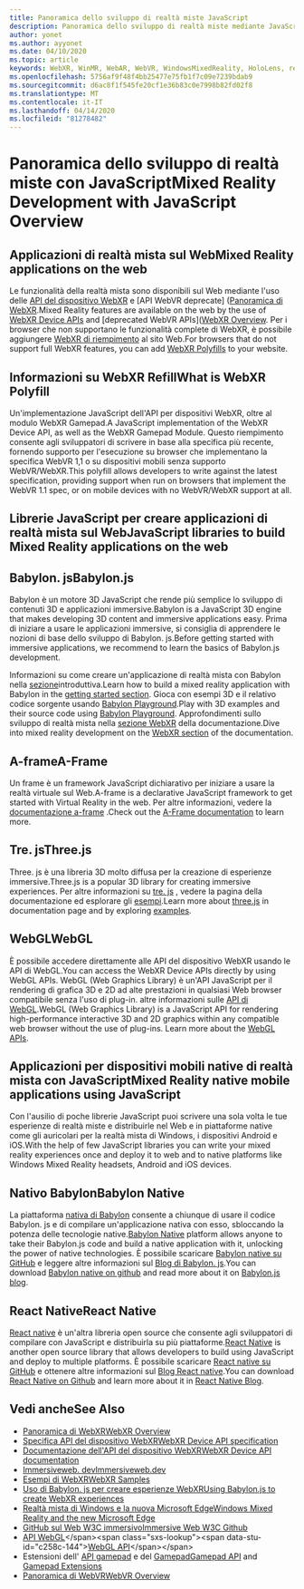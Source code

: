 ```yaml
---
title: Panoramica dello sviluppo di realtà miste JavaScript
description: Panoramica dello sviluppo di realtà miste mediante JavaScript per auricolari Web, per dispositivi mobili e Windows immersivi.
author: yonet
ms.author: ayyonet
ms.date: 04/10/2020
ms.topic: article
keywords: WebXR, WinMR, WebAR, WebVR, WindowsMixedReality, HoloLens, realtà mista di Windows, Web VR, Web XR, Web Mr, Web AR, 360, 360 video, 360 video, 360 foto, 360 foto, 360 contenuto, immersive Web, immersive-Web, IW, immersiveweb
ms.openlocfilehash: 5756af9f48f4bb25477e75fb1f7c09e7239bdab9
ms.sourcegitcommit: d6ac8f1f545fe20cf1e36b83c0e7998b82fd02f8
ms.translationtype: MT
ms.contentlocale: it-IT
ms.lasthandoff: 04/14/2020
ms.locfileid: "81278482"
---
```

# <a name="mixed-reality-development-with-javascript-overview"></a><span data-ttu-id="c258c-104">Panoramica dello sviluppo di realtà miste con JavaScript</span><span class="sxs-lookup"><span data-stu-id="c258c-104">Mixed Reality Development with JavaScript Overview</span></span>

## <a name="mixed-reality-applications-on-the-web"></a><span data-ttu-id="c258c-105">Applicazioni di realtà mista sul Web</span><span class="sxs-lookup"><span data-stu-id="c258c-105">Mixed Reality applications on the web</span></span>

<span data-ttu-id="c258c-106">Le funzionalità della realtà mista sono disponibili sul Web mediante l'uso delle [API del dispositivo WebXR](https://developer.mozilla.org/en-US/docs/Web/API/WebXR_Device_API) e [API WebVR deprecate] ([Panoramica di WebXR](webxr-overview.md).</span><span class="sxs-lookup"><span data-stu-id="c258c-106">Mixed Reality features are available on the web by the use of [WebXR Device APIs](https://developer.mozilla.org/en-US/docs/Web/API/WebXR_Device_API) and [deprecated WebVR APIs]([WebXR Overview](webxr-overview.md).</span></span> <span data-ttu-id="c258c-107">Per i browser che non supportano le funzionalità complete di WebXR, è possibile aggiungere [WebXR di riempimento](https://github.com/immersive-web/webxr-polyfill) al sito Web.</span><span class="sxs-lookup"><span data-stu-id="c258c-107">For browsers that do not support full WebXR features, you can add [WebXR Polyfills](https://github.com/immersive-web/webxr-polyfill) to your website.</span></span>

## <a name="what-is-webxr-polyfill"></a><span data-ttu-id="c258c-108">Informazioni su WebXR Refill</span><span class="sxs-lookup"><span data-stu-id="c258c-108">What is WebXR Polyfill</span></span>

<span data-ttu-id="c258c-109">Un'implementazione JavaScript dell'API per dispositivi WebXR, oltre al modulo WebXR Gamepad.</span><span class="sxs-lookup"><span data-stu-id="c258c-109">A JavaScript implementation of the WebXR Device API, as well as the WebXR Gamepad Module.</span></span> <span data-ttu-id="c258c-110">Questo riempimento consente agli sviluppatori di scrivere in base alla specifica più recente, fornendo supporto per l'esecuzione su browser che implementano la specifica WebVR 1,1 o su dispositivi mobili senza supporto WebVR/WebXR.</span><span class="sxs-lookup"><span data-stu-id="c258c-110">This polyfill allows developers to write against the latest specification, providing support when run on browsers that implement the WebVR 1.1 spec, or on mobile devices with no WebVR/WebXR support at all.</span></span>

## <a name="javascript-libraries-to-build-mixed-reality-applications-on-the-web"></a><span data-ttu-id="c258c-111">Librerie JavaScript per creare applicazioni di realtà mista sul Web</span><span class="sxs-lookup"><span data-stu-id="c258c-111">JavaScript libraries to build Mixed Reality applications on the web</span></span>

## <a name="babylonjs"></a><span data-ttu-id="c258c-112">Babylon. js</span><span class="sxs-lookup"><span data-stu-id="c258c-112">Babylon.js</span></span>

<span data-ttu-id="c258c-113">Babylon è un motore 3D JavaScript che rende più semplice lo sviluppo di contenuti 3D e applicazioni immersive.</span><span class="sxs-lookup"><span data-stu-id="c258c-113">Babylon is a JavaScript 3D engine that makes developing 3D content and immersive applications easy.</span></span> <span data-ttu-id="c258c-114">Prima di iniziare a usare le applicazioni immersive, si consiglia di apprendere le nozioni di base dello sviluppo di Babylon. js.</span><span class="sxs-lookup"><span data-stu-id="c258c-114">Before getting started with immersive applications, we recommend to learn the basics of Babylon.js development.</span></span>

<span data-ttu-id="c258c-115">Informazioni su come creare un'applicazione di realtà mista con Babylon nella [sezione](https://doc.babylonjs.com/)introduttiva.</span><span class="sxs-lookup"><span data-stu-id="c258c-115">Learn how to build a mixed reality application with Babylon in the [getting started section](https://doc.babylonjs.com/).</span></span> <span data-ttu-id="c258c-116">Gioca con esempi 3D e il relativo codice sorgente usando [Babylon Playground](https://doc.babylonjs.com/examples/).</span><span class="sxs-lookup"><span data-stu-id="c258c-116">Play with 3D examples and their source code using [Babylon Playground](https://doc.babylonjs.com/examples/).</span></span> <span data-ttu-id="c258c-117">Approfondimenti sullo sviluppo di realtà mista nella [sezione WebXR](https://doc.babylonjs.com/how_to/introduction_to_webxr) della documentazione.</span><span class="sxs-lookup"><span data-stu-id="c258c-117">Dive into mixed reality development on the [WebXR section](https://doc.babylonjs.com/how_to/introduction_to_webxr) of the documentation.</span></span> 

## <a name="a-frame"></a><span data-ttu-id="c258c-118">A-frame</span><span class="sxs-lookup"><span data-stu-id="c258c-118">A-Frame</span></span>

<span data-ttu-id="c258c-119">Un frame è un framework JavaScript dichiarativo per iniziare a usare la realtà virtuale sul Web.</span><span class="sxs-lookup"><span data-stu-id="c258c-119">A-frame is a declarative JavaScript framework to get started with Virtual Reality in the web.</span></span> <span data-ttu-id="c258c-120">Per altre informazioni, vedere la [documentazione a-frame](https://aframe.io/) .</span><span class="sxs-lookup"><span data-stu-id="c258c-120">Check out the [A-Frame documentation](https://aframe.io/) to learn more.</span></span>

## <a name="threejs"></a><span data-ttu-id="c258c-121">Tre. js</span><span class="sxs-lookup"><span data-stu-id="c258c-121">Three.js</span></span>

<span data-ttu-id="c258c-122">Three. js è una libreria 3D molto diffusa per la creazione di esperienze immersive.</span><span class="sxs-lookup"><span data-stu-id="c258c-122">Three.js is a popular 3D library for creating immersive experiences.</span></span> <span data-ttu-id="c258c-123">Per altre informazioni su [tre. js](https://threejs.org/docs/index.html#manual/en/introduction/Creating-a-scene) , vedere la pagina della documentazione ed esplorare gli [esempi](https://threejs.org/examples/#webgl_animation_cloth).</span><span class="sxs-lookup"><span data-stu-id="c258c-123">Learn more about [three.js](https://threejs.org/docs/index.html#manual/en/introduction/Creating-a-scene) in documentation page and by exploring [examples](https://threejs.org/examples/#webgl_animation_cloth).</span></span>

## <a name="webgl"></a><span data-ttu-id="c258c-124">WebGL</span><span class="sxs-lookup"><span data-stu-id="c258c-124">WebGL</span></span>

<span data-ttu-id="c258c-125">È possibile accedere direttamente alle API del dispositivo WebXR usando le API di WebGL.</span><span class="sxs-lookup"><span data-stu-id="c258c-125">You can access the WebXR Device APIs directly by using WebGL APIs.</span></span> <span data-ttu-id="c258c-126">WebGL (Web Graphics Library) è un'API JavaScript per il rendering di grafica 3D e 2D ad alte prestazioni in qualsiasi Web browser compatibile senza l'uso di plug-in. altre informazioni sulle [API di WebGL](https://developer.mozilla.org/en-US/docs/Web/API/WebGL_API).</span><span class="sxs-lookup"><span data-stu-id="c258c-126">WebGL (Web Graphics Library) is a JavaScript API for rendering high-performance interactive 3D and 2D graphics within any compatible web browser without the use of plug-ins. Learn more about the [WebGL APIs](https://developer.mozilla.org/en-US/docs/Web/API/WebGL_API).</span></span>

## <a name="mixed-reality-native-mobile-applications-using-javascript"></a><span data-ttu-id="c258c-127">Applicazioni per dispositivi mobili native di realtà mista con JavaScript</span><span class="sxs-lookup"><span data-stu-id="c258c-127">Mixed Reality native mobile applications using JavaScript</span></span>

<span data-ttu-id="c258c-128">Con l'ausilio di poche librerie JavaScript puoi scrivere una sola volta le tue esperienze di realtà miste e distribuirle nel Web e in piattaforme native come gli auricolari per la realtà mista di Windows, i dispositivi Android e iOS.</span><span class="sxs-lookup"><span data-stu-id="c258c-128">With the help of few JavaScript libraries you can write your mixed reality experiences once and deploy it to web and to native platforms like Windows Mixed Reality headsets, Android and iOS devices.</span></span>

## <a name="babylon-native"></a><span data-ttu-id="c258c-129">Nativo Babylon</span><span class="sxs-lookup"><span data-stu-id="c258c-129">Babylon Native</span></span>

<span data-ttu-id="c258c-130">La piattaforma [nativa di Babylon](https://www.babylonjs.com/native/) consente a chiunque di usare il codice Babylon. js e di compilare un'applicazione nativa con esso, sbloccando la potenza delle tecnologie native.</span><span class="sxs-lookup"><span data-stu-id="c258c-130">[Babylon Native](https://www.babylonjs.com/native/) platform allows anyone to take their Babylon.js code and build a native application with it, unlocking the power of native technologies.</span></span> <span data-ttu-id="c258c-131">È possibile scaricare [Babylon native su GitHub](https://github.com/BabylonJS/BabylonNative) e leggere altre informazioni sul [Blog di Babylon. js](https://medium.com/@babylonjs/babylon-native-821f1694fffc).</span><span class="sxs-lookup"><span data-stu-id="c258c-131">You can download [Babylon native on github](https://github.com/BabylonJS/BabylonNative) and read more about it on [Babylon.js blog](https://medium.com/@babylonjs/babylon-native-821f1694fffc).</span></span>

## <a name="react-native"></a><span data-ttu-id="c258c-132">React Native</span><span class="sxs-lookup"><span data-stu-id="c258c-132">React Native</span></span>

<span data-ttu-id="c258c-133">[React native](https://reactnative.dev/) è un'altra libreria open source che consente agli sviluppatori di compilare con JavaScript e distribuirla su più piattaforme.</span><span class="sxs-lookup"><span data-stu-id="c258c-133">[React Native](https://reactnative.dev/) is another open source library that allows developers to build using JavaScript and deploy to multiple platforms.</span></span> <span data-ttu-id="c258c-134">È possibile scaricare [React native su GitHub](https://github.com/facebook/react-native) e ottenere altre informazioni sul [Blog React native](https://reactnative.dev/blog/).</span><span class="sxs-lookup"><span data-stu-id="c258c-134">You can download [React Native on Github](https://github.com/facebook/react-native) and learn more about it in [React Native Blog](https://reactnative.dev/blog/).</span></span>

## <a name="see-also"></a><span data-ttu-id="c258c-135">Vedi anche</span><span class="sxs-lookup"><span data-stu-id="c258c-135">See Also</span></span>

* [<span data-ttu-id="c258c-136">Panoramica di WebXR</span><span class="sxs-lookup"><span data-stu-id="c258c-136">WebXR Overview</span></span>](webxr-overview.md)
* [<span data-ttu-id="c258c-137">Specifica API del dispositivo WebXR</span><span class="sxs-lookup"><span data-stu-id="c258c-137">WebXR Device API specification</span></span>](https://immersive-web.github.io/webxr/)
* [<span data-ttu-id="c258c-138">Documentazione dell'API del dispositivo WebXR</span><span class="sxs-lookup"><span data-stu-id="c258c-138">WebXR Device API documentation</span></span>](https://developer.mozilla.org/en-US/docs/Web/API/WebXR_Device_API)
* [<span data-ttu-id="c258c-139">Immersiveweb. dev</span><span class="sxs-lookup"><span data-stu-id="c258c-139">Immersiveweb.dev</span></span>](https://immersiveweb.dev/)
* [<span data-ttu-id="c258c-140">Esempi di WebXR</span><span class="sxs-lookup"><span data-stu-id="c258c-140">WebXR Samples</span></span>](https://immersive-web.github.io/webxr-samples/)
* [<span data-ttu-id="c258c-141">Uso di Babylon. js per creare esperienze WebXR</span><span class="sxs-lookup"><span data-stu-id="c258c-141">Using Babylon.js to create WebXR experiences</span></span>](https://doc.babylonjs.com/how_to/introduction_to_webxr)
* [<span data-ttu-id="c258c-142">Realtà mista di Windows e la nuova Microsoft Edge</span><span class="sxs-lookup"><span data-stu-id="c258c-142">Windows Mixed Reality and the new Microsoft Edge</span></span>](https://docs.microsoft.com/windows/mixed-reality/new-microsoft-edge#introducing-the-new-microsoft-edge)
* [<span data-ttu-id="c258c-143">GitHub sul Web W3C immersivo</span><span class="sxs-lookup"><span data-stu-id="c258c-143">Immersive Web W3C Github</span></span>](https://github.com/immersive-web)
* <span data-ttu-id="c258c-144">[API WebGL](https://msdn.microsoft.com/library/bg182648(v=vs.85).aspx)</span><span class="sxs-lookup"><span data-stu-id="c258c-144">[WebGL API](https://msdn.microsoft.com/library/bg182648(v=vs.85).aspx)</span></span>
* <span data-ttu-id="c258c-145">Estensioni dell' [API gamepad](https://msdn.microsoft.com/library/dn743630(v=vs.85).aspx) e del [Gamepad](https://w3c.github.io/gamepad/extensions.html)</span><span class="sxs-lookup"><span data-stu-id="c258c-145">[Gamepad API](https://msdn.microsoft.com/library/dn743630(v=vs.85).aspx) and [Gamepad Extensions](https://w3c.github.io/gamepad/extensions.html)</span></span>
* [<span data-ttu-id="c258c-146">Panoramica di WebVR</span><span class="sxs-lookup"><span data-stu-id="c258c-146">WebVR Overview</span></span>](webvr-overview.md)
